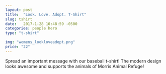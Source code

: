 ```yaml
---
layout: post
title:  "Look. Love. Adopt. T-Shirt"
slug: tshirt
date:   2017-1-28 10:48:59 -0500
categories: people hero 
type: "t-shirt"

img: "womens_lookloveadopt.png"
price: "22"
---
```

Spread an important message with our baseball t-shirt! The modern design looks awesome and supports the animals of Morris Animal Refuge!

